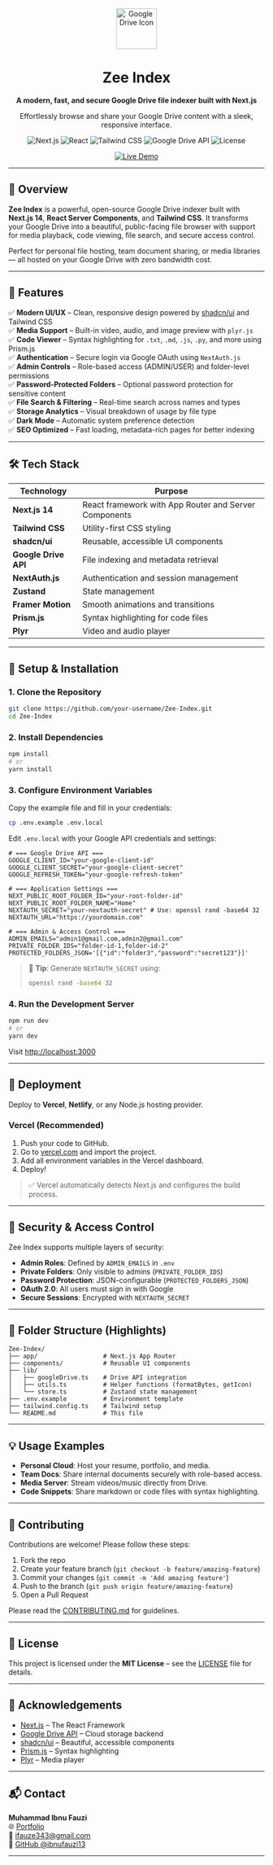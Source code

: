<!-- README.md -->
<!-- Project: Zee Index - Google Drive Indexer -->
<!-- Author: Muhammad Ibnu Fauzi -->
<!-- Created: 2025 -->

<div align="center">
  <img src="https://seekicon.com/free-icon-download/google-drive_10.svg" alt="Google Drive Icon" width="80" />
  <h1>Zee Index</h1>
  <p><strong>A modern, fast, and secure Google Drive file indexer built with Next.js</strong></p>
  <p>Effortlessly browse and share your Google Drive content with a sleek, responsive interface.</p>
  
  ![Next.js](https://img.shields.io/badge/Next.js-14-blue?logo=next.js&logoColor=white)
  ![React](https://img.shields.io/badge/React-18-%2361DAFB?logo=react&logoColor=white)
  ![Tailwind CSS](https://img.shields.io/badge/Tailwind_CSS-3.4-%2338B2AC?logo=tailwind-css&logoColor=white)
  ![Google Drive API](https://img.shields.io/badge/API-Google_Drive-%234285F4?logo=google-drive&logoColor=white)
  ![License](https://img.shields.io/github/license/ibnufauzi13/Zee-Index?color=blue)

  [![Live Demo](https://img.shields.io/badge/Live_Demo-%F0%9F%9A%80-green?style=for-the-badge)](https://zee-index.vercel.app/)
</div>

---

## 📌 Overview

**Zee Index** is a powerful, open-source Google Drive indexer built with **Next.js 14**, **React Server Components**, and **Tailwind CSS**. It transforms your Google Drive into a beautiful, public-facing file browser with support for media playback, code viewing, file search, and secure access control.

Perfect for personal file hosting, team document sharing, or media libraries — all hosted on your Google Drive with zero bandwidth cost.

---

## 🌟 Features

✅ **Modern UI/UX** – Clean, responsive design powered by [shadcn/ui](https://ui.shadcn.com) and Tailwind CSS  
✅ **Media Support** – Built-in video, audio, and image preview with `plyr.js`  
✅ **Code Viewer** – Syntax highlighting for `.txt`, `.md`, `.js`, `.py`, and more using Prism.js  
✅ **Authentication** – Secure login via Google OAuth using `NextAuth.js`  
✅ **Admin Controls** – Role-based access (ADMIN/USER) and folder-level permissions  
✅ **Password-Protected Folders** – Optional password protection for sensitive content  
✅ **File Search & Filtering** – Real-time search across names and types  
✅ **Storage Analytics** – Visual breakdown of usage by file type  
✅ **Dark Mode** – Automatic system preference detection  
✅ **SEO Optimized** – Fast loading, metadata-rich pages for better indexing  

---

## 🛠️ Tech Stack

| Technology       | Purpose |
|------------------|--------|
| **Next.js 14**   | React framework with App Router and Server Components |
| **Tailwind CSS** | Utility-first CSS styling |
| **shadcn/ui**    | Reusable, accessible UI components |
| **Google Drive API** | File indexing and metadata retrieval |
| **NextAuth.js**  | Authentication and session management |
| **Zustand**      | State management |
| **Framer Motion**| Smooth animations and transitions |
| **Prism.js**     | Syntax highlighting for code files |
| **Plyr**         | Video and audio player |

---

## 🔧 Setup & Installation

### 1. Clone the Repository

```bash
git clone https://github.com/your-username/Zee-Index.git
cd Zee-Index
```

### 2. Install Dependencies

```bash
npm install
# or
yarn install
```

### 3. Configure Environment Variables

Copy the example file and fill in your credentials:

```bash
cp .env.example .env.local
```

Edit `.env.local` with your Google API credentials and settings:

```env
# === Google Drive API ===
GOOGLE_CLIENT_ID="your-google-client-id"
GOOGLE_CLIENT_SECRET="your-google-client-secret"
GOOGLE_REFRESH_TOKEN="your-google-refresh-token"

# === Application Settings ===
NEXT_PUBLIC_ROOT_FOLDER_ID="your-root-folder-id"
NEXT_PUBLIC_ROOT_FOLDER_NAME="Home"
NEXTAUTH_SECRET="your-nextauth-secret" # Use: openssl rand -base64 32
NEXTAUTH_URL="https://yourdomain.com"

# === Admin & Access Control ===
ADMIN_EMAILS="admin1@gmail.com,admin2@gmail.com"
PRIVATE_FOLDER_IDS="folder-id-1,folder-id-2"
PROTECTED_FOLDERS_JSON='[{"id":"folder3","password":"secret123"}]'
```

> 🔐 **Tip**: Generate `NEXTAUTH_SECRET` using:
> ```bash
> openssl rand -base64 32
> ```

### 4. Run the Development Server

```bash
npm run dev
# or
yarn dev
```

Visit [http://localhost:3000](http://localhost:3000)

---

## 🚀 Deployment

Deploy to **Vercel**, **Netlify**, or any Node.js hosting provider.

### Vercel (Recommended)

1. Push your code to GitHub.
2. Go to [vercel.com](https://vercel.com) and import the project.
3. Add all environment variables in the Vercel dashboard.
4. Deploy!

> ✅ Vercel automatically detects Next.js and configures the build process.

---

## 🔐 Security & Access Control

Zee Index supports multiple layers of security:

- **Admin Roles**: Defined by `ADMIN_EMAILS` in `.env`
- **Private Folders**: Only visible to admins (`PRIVATE_FOLDER_IDS`)
- **Password Protection**: JSON-configurable (`PROTECTED_FOLDERS_JSON`)
- **OAuth 2.0**: All users must sign in with Google
- **Secure Sessions**: Encrypted with `NEXTAUTH_SECRET`

---

## 📁 Folder Structure (Highlights)

```
Zee-Index/
├── app/                  # Next.js App Router
├── components/           # Reusable UI components
├── lib/
│   ├── googleDrive.ts    # Drive API integration
│   ├── utils.ts          # Helper functions (formatBytes, getIcon)
│   └── store.ts          # Zustand state management
├── .env.example          # Environment template
├── tailwind.config.ts    # Tailwind setup
└── README.md             # This file
```

---

## 💡 Usage Examples

- **Personal Cloud**: Host your resume, portfolio, and media.
- **Team Docs**: Share internal documents securely with role-based access.
- **Media Server**: Stream videos/music directly from Drive.
- **Code Snippets**: Share markdown or code files with syntax highlighting.

---

## 🤝 Contributing

Contributions are welcome! Please follow these steps:

1. Fork the repo
2. Create your feature branch (`git checkout -b feature/amazing-feature`)
3. Commit your changes (`git commit -m 'Add amazing feature'`)
4. Push to the branch (`git push origin feature/amazing-feature`)
5. Open a Pull Request

Please read the [CONTRIBUTING.md](CONTRIBUTING.md) for guidelines.

---

## 📄 License

This project is licensed under the **MIT License** – see the [LICENSE](LICENSE) file for details.

---

## 🙏 Acknowledgements

- [Next.js](https://nextjs.org) – The React Framework
- [Google Drive API](https://developers.google.com/drive) – Cloud storage backend
- [shadcn/ui](https://ui.shadcn.com) – Beautiful, accessible components
- [Prism.js](https://prismjs.com) – Syntax highlighting
- [Plyr](https://plyr.io) – Media player

---

## 📬 Contact

**Muhammad Ibnu Fauzi**  
🌐 [Portfolio](https://ifauzeee.vercel.app/)  
📧 ifauze343@gmail.com  
🐙 [GitHub @ibnufauzi13](https://github.com/ifauzeee)

---